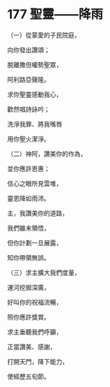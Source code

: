 # 177 聖靈——降雨

（一）從蒙愛的子民院庭，

向你發出讚頌；

脫離撒但權勢聖眾，

阿利路亞聲隆。

求你聖靈感動我心，

歡然唱詩詠吟；

洗淨我罪、將我嘴唇

用你聖火潔淨。

（二）神阿，讚美你的作為，

並你應許恩惠；

信心之眼所見雲堆，

靈恩降如雨沛。

主，我讚美你的道路，

我們雖未領悟，

但你計劃一旦展露，

知你帶領無誤。

（三）求主擴大我們度量，

運河挖掘深廣，

好叫你的祝福流暢，

照你應許獎賞。

求主垂聽我們呼籲，

正當讚美、感謝，

打開天門，降下能力，

使經歷五旬節。

